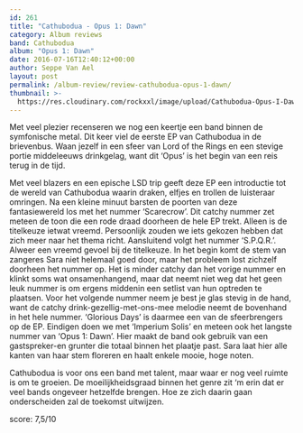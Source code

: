 ```yaml
---
id: 261
title: "Cathubodua - Opus 1: Dawn"
category: Album reviews
band: Cathubodua
album: "Opus 1: Dawn"
date: 2016-07-16T12:40:12+00:00
author: Seppe Van Ael
layout: post
permalink: /album-review/review-cathubodua-opus-1-dawn/
thumbnail: >-
  https://res.cloudinary.com/rockxxl/image/upload/Cathubodua-Opus-I-Dawn_pe.jpg
---
```

Met veel plezier recenseren we nog een keertje een band binnen de symfonische metal. Dit keer viel de eerste EP van Cathubodua in de brievenbus. Waan jezelf in een sfeer van Lord of the Rings en een stevige portie middeleeuws drinkgelag, want dit ‘Opus’ is het begin van een reis terug in de tijd.

Met veel blazers en een epische LSD trip geeft deze EP een introductie tot de wereld van Cathubodua waarin draken, elfjes en trollen de luisteraar omringen. Na een kleine minuut barsten de poorten van deze fantasiewereld los met het nummer ‘Scarecrow’. Dit catchy nummer zet meteen de toon die een rode draad doorheen de hele EP trekt. Alleen is de titelkeuze ietwat vreemd. Persoonlijk zouden we iets gekozen hebben dat zich meer naar het thema richt. Aansluitend volgt het nummer ‘S.P.Q.R.’. Alweer een vreemd gevoel bij de titelkeuze. In het begin komt de stem van zangeres Sara niet helemaal goed door, maar het probleem lost zichzelf doorheen het nummer op. Het is minder catchy dan het vorige nummer en klinkt soms wat onsamenhangend, maar dat neemt niet weg dat het geen leuk nummer is om ergens middenin een setlist van hun optreden te plaatsen. Voor het volgende nummer neem je best je glas stevig in de hand, want de catchy drink-gezellig-met-ons-mee melodie neemt de bovenhand in het hele nummer. ‘Glorious Days’ is daarmee een van de sfeerbrengers op de EP. Eindigen doen we met ‘Imperium Solis’ en meteen ook het langste nummer van ‘Opus 1: Dawn’. Hier maakt de band ook gebruik van een gastspreker-en grunter die totaal binnen het plaatje past. Sara laat hier alle kanten van haar stem floreren en haalt enkele mooie, hoge noten.

Cathubodua is voor ons een band met talent, maar waar er nog veel ruimte is om te groeien. De moeilijkheidsgraad binnen het genre zit ‘m erin dat er veel bands ongeveer hetzelfde brengen. Hoe ze zich daarin gaan onderscheiden zal de toekomst uitwijzen.

score: 7,5/10
